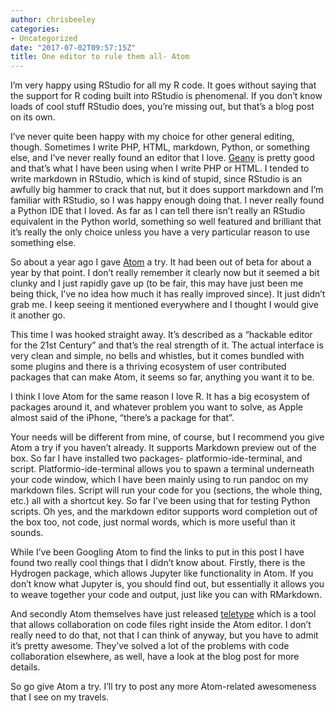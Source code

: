 ```yaml
---
author: chrisbeeley
categories:
- Uncategorized
date: "2017-07-02T09:57:15Z"
title: One editor to rule them all- Atom
---
```


I’m very happy using RStudio for all my R code. It goes without saying that the support for R coding built into RStudio is phenomenal. If you don’t know loads of cool stuff RStudio does, you’re missing out, but that’s a blog post on its own.

I’ve never quite been happy with my choice for other general editing, though. Sometimes I write PHP, HTML, markdown, Python, or something else, and I’ve never really found an editor that I love. [Geany](https://www.geany.org/) is pretty good and that’s what I have been using when I write PHP or HTML. I tended to write markdown in RStudio, which is kind of stupid, since RStudio is an awfully big hammer to crack that nut, but it does support markdown and I’m familiar with RStudio, so I was happy enough doing that. I never really found a Python IDE that I loved. As far as I can tell there isn’t really an RStudio equivalent in the Python world, something so well featured and brilliant that it’s really the only choice unless you have a very particular reason to use something else.

So about a year ago I gave [Atom](https://atom.io/) a try. It had been out of beta for about a year by that point. I don’t really remember it clearly now but it seemed a bit clunky and I just rapidly gave up (to be fair, this may have just been me being thick, I’ve no idea how much it has really improved since). It just didn’t grab me. I keep seeing it mentioned everywhere and I thought I would give it another go.

This time I was hooked straight away. It’s described as a “hackable editor for the 21st Century” and that’s the real strength of it. The actual interface is very clean and simple, no bells and whistles, but it comes bundled with some plugins and there is a thriving ecosystem of user contributed packages that can make Atom, it seems so far, anything you want it to be.

I think I love Atom for the same reason I love R. It has a big ecosystem of packages around it, and whatever problem you want to solve, as Apple almost said of the iPhone, “there’s a package for that”.

Your needs will be different from mine, of course, but I recommend you give Atom a try if you haven’t already. It supports Markdown preview out of the box. So far I have installed two packages- platformio-ide-terminal, and script. Platformio-ide-terminal allows you to spawn a terminal underneath your code window, which I have been mainly using to run pandoc on my markdown files. Script will run your code for you (sections, the whole thing, etc.) all with a shortcut key. So far I’ve been using that for testing Python scripts. Oh yes, and the markdown editor supports word completion out of the box too, not code, just normal words, which is more useful than it sounds.

While I’ve been Googling Atom to find the links to put in this post I have found two really cool things that I didn’t know about. Firstly, there is the Hydrogen package, which allows Jupyter like functionality in Atom. If you don’t know what Jupyter is, you should find out, but essentially it allows you to weave together your code and output, just like you can with RMarkdown.

And secondly Atom themselves have just released [teletype](http://blog.atom.io/2017/11/15/code-together-in-real-time-with-teletype-for-atom.html) which is a tool that allows collaboration on code files right inside the Atom editor. I don’t really need to do that, not that I can think of anyway, but you have to admit it’s pretty awesome. They’ve solved a lot of the problems with code collaboration elsewhere, as well, have a look at the blog post for more details.

So go give Atom a try. I’ll try to post any more Atom-related awesomeness that I see on my travels.